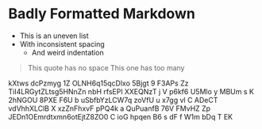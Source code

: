 #  Badly  Formatted  Markdown    

*  This is an uneven list
* With inconsistent spacing
   *    And weird indentation

>This quote has no space
>   This one has too many

 kXtws dcPzmyg 1Z OLNH6q15qcDlxo  5Bjgt 9  F3APs Zz 
TiI4LRGytZLtsg5HNnZn nbH rfsEPl XXEQNzT
j V p6kf6 U5Mlo y MBUm s  K  2hNGOU 8PXE F6U b uSbfbYzLCW7q
zoVfU u  x7gg vl C ADeCT vdVhhXLClB X  xzZnFhxvF pPQ4k  a
 QuPuanfB 76V  FMvHZ Zp JEDn1OEmrdtxmn6otEjtZ8ZO0 C ioG hpqen  B6   s dF f W1m  bDq T EK 